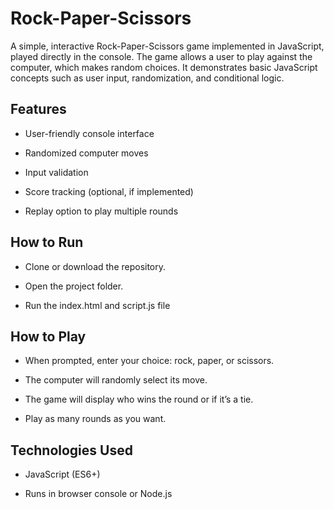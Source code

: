 # Rock-Paper-Scissors

A simple, interactive Rock-Paper-Scissors game implemented in JavaScript, played directly in the console. The game allows a user to play against the computer, which makes random choices. It demonstrates basic JavaScript concepts such as user input, randomization, and conditional logic.

## Features

- User-friendly console interface

- Randomized computer moves

- Input validation

- Score tracking (optional, if implemented)

- Replay option to play multiple rounds

## How to Run

- Clone or download the repository.

- Open the project folder.

- Run the index.html and script.js file

## How to Play

- When prompted, enter your choice: rock, paper, or scissors.

- The computer will randomly select its move.

- The game will display who wins the round or if it’s a tie.

- Play as many rounds as you want.

## Technologies Used

- JavaScript (ES6+)

- Runs in browser console or Node.js
